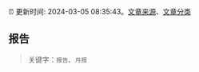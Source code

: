 :alarm_clock: 更新时间: 2024-03-05 08:35:43。[文章来源](/README.md)、[文章分类](/TAGS.md)

## 报告


> 关键字：`报告`、`月报`



